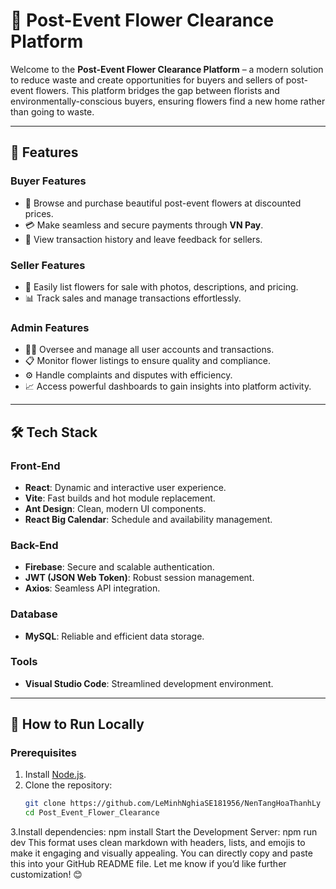 # 🌸 Post-Event Flower Clearance Platform  

Welcome to the **Post-Event Flower Clearance Platform** – a modern solution to reduce waste and create opportunities for buyers and sellers of post-event flowers. This platform bridges the gap between florists and environmentally-conscious buyers, ensuring flowers find a new home rather than going to waste.  

---

## 🌟 Features  

### Buyer Features  
- 🛒 Browse and purchase beautiful post-event flowers at discounted prices.  
- 💳 Make seamless and secure payments through **VN Pay**.  
- 📝 View transaction history and leave feedback for sellers.  

### Seller Features  
- 🌼 Easily list flowers for sale with photos, descriptions, and pricing.  
- 📊 Track sales and manage transactions effortlessly.  

### Admin Features  
- 👨‍💼 Oversee and manage all user accounts and transactions.  
- 📋 Monitor flower listings to ensure quality and compliance.  
- ⚙️ Handle complaints and disputes with efficiency.  
- 📈 Access powerful dashboards to gain insights into platform activity.  

---

## 🛠️ Tech Stack  

### Front-End  
- **React**: Dynamic and interactive user experience.  
- **Vite**: Fast builds and hot module replacement.  
- **Ant Design**: Clean, modern UI components.  
- **React Big Calendar**: Schedule and availability management.  

### Back-End  
- **Firebase**: Secure and scalable authentication.  
- **JWT (JSON Web Token)**: Robust session management.  
- **Axios**: Seamless API integration.  

### Database  
- **MySQL**: Reliable and efficient data storage.  

### Tools  
- **Visual Studio Code**: Streamlined development environment.  

---

## 🚀 How to Run Locally  

### Prerequisites  
1. Install [Node.js](https://nodejs.org/).  
2. Clone the repository:  
   ```bash
   git clone https://github.com/LeMinhNghiaSE181956/NenTangHoaThanhLy
   cd Post_Event_Flower_Clearance
3.Install dependencies:
npm install
Start the Development Server:
npm run dev
This format uses clean markdown with headers, lists, and emojis to make it engaging and visually appealing. You can directly copy and paste this into your GitHub README file. Let me know if you’d like further customization! 😊




